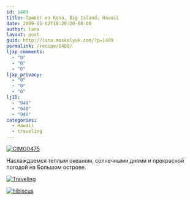 ```yaml
---
id: 1409
title: Привет из Kona, Big Island, Hawaii
date: 2009-11-02T18:20:20-08:00
author: lana
layout: post
guid: http://lana.moskalyuk.com/?p=1409
permalink: /recipe/1409/
ljxp_comments:
  - "0"
  - "0"
  - "0"
ljxp_privacy:
  - "0"
  - "0"
  - "0"
ljID:
  - "940"
  - "940"
  - "940"
categories:
  - Hawaii
  - traveling
---
```

<a class="flickr-image alignnone" title="CIMG0475" href="http://www.flickr.com/photos/67405678@N00/4069557382/" target="_blank"><img src="http://farm3.static.flickr.com/2788/4069557382_ac0e7fdf17.jpg" alt="CIMG0475" /></a>

Наслаждаемся теплым океаном, солнечными днями и прекрасной погодой на Большом острове.

<a class="flickr-image alignnone" title="Traveling" href="http://www.flickr.com/photos/67405678@N00/4068680847/" target="_blank"><img src="http://farm4.static.flickr.com/3630/4068680847_c61a5d6200.jpg" alt="Traveling" /><br /> </a>

<a class="flickr-image alignnone" title="hibiscus" href="http://www.flickr.com/photos/67405678@N00/4069385710/" target="_blank"><img src="http://farm3.static.flickr.com/2645/4069385710_597a2d0b79.jpg" alt="hibiscus" /></a>

<div style="overflow: hidden;width: 10px;height: 3px">
  <a style="text-indent: 20px" href="http://www.spottedhere.com">Nightclub</a>
</div>